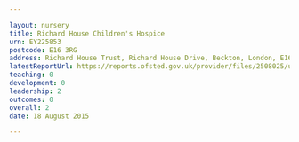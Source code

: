 ```yaml
---

layout: nursery
title: Richard House Children's Hospice
urn: EY225853
postcode: E16 3RG
address: Richard House Trust, Richard House Drive, Beckton, London, E16 3RG
latestReportUrl: https://reports.ofsted.gov.uk/provider/files/2508025/urn/EY225853.pdf
teaching: 0
development: 0
leadership: 2
outcomes: 0
overall: 2
date: 18 August 2015

---
```

